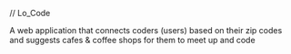 // Lo_Code

A web application that connects coders (users) based on their zip codes 
and suggests cafes & coffee shops for them to meet up and code
